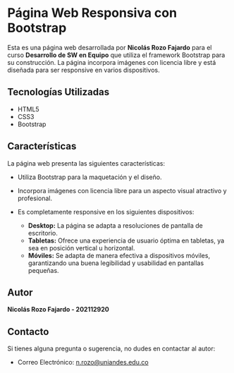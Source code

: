 # Página Web Responsiva con Bootstrap

Esta es una página web desarrollada por **Nicolás Rozo Fajardo** para el curso **Desarrollo de SW en Equipo** que utiliza el framework Bootstrap para su construcción. La página incorpora imágenes con licencia libre y está diseñada para ser responsive en varios dispositivos.

## Tecnologías Utilizadas

- HTML5
- CSS3
- Bootstrap

## Características

La página web presenta las siguientes características:

- Utiliza Bootstrap para la maquetación y el diseño.
- Incorpora imágenes con licencia libre para un aspecto visual atractivo y profesional.
- Es completamente responsive en los siguientes dispositivos:

  - **Desktop:** La página se adapta a resoluciones de pantalla de escritorio.
  - **Tabletas:** Ofrece una experiencia de usuario óptima en tabletas, ya sea en posición vertical u horizontal.
  - **Móviles:** Se adapta de manera efectiva a dispositivos móviles, garantizando una buena legibilidad y usabilidad en pantallas pequeñas.

## Autor

**Nicolás Rozo Fajardo - 202112920**

## Contacto

Si tienes alguna pregunta o sugerencia, no dudes en contactar al autor:

- Correo Electrónico: n.rozo@uniandes.edu.co

